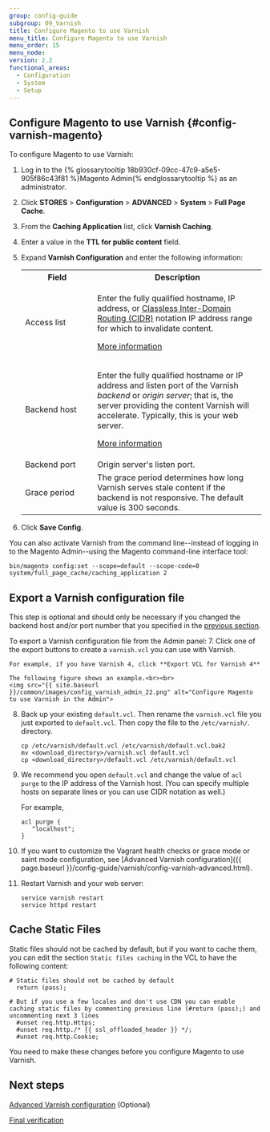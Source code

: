 ```yaml
---
group: config-guide
subgroup: 09_Varnish
title: Configure Magento to use Varnish
menu_title: Configure Magento to use Varnish
menu_order: 15
menu_node:
version: 2.2
functional_areas:
  - Configuration
  - System
  - Setup
---
```

## Configure Magento to use Varnish {#config-varnish-magento}

To configure Magento to use Varnish:

1.	Log in to the {% glossarytooltip 18b930cf-09cc-47c9-a5e5-905f86c43f81 %}Magento Admin{% endglossarytooltip %} as an administrator.
2.	Click **STORES** > **Configuration** > **ADVANCED** > **System** > **Full Page Cache**.
3.	From the **Caching Application** list, click **Varnish Caching**.
4.	Enter a value in the **TTL for public content** field.
5.	Expand **Varnish Configuration** and enter the following information:

	<table>
	<col width="30%">
  	<col width="70%">
	<tbody>
		<tr>
			<th>Field</th>
			<th>Description</th>
		</tr>
	<tr>
		<td>Access list</td>
		<td><p>Enter the fully qualified hostname, IP address, or <a href="https://www.digitalocean.com/community/tutorials/understanding-ip-addresses-subnets-and-cidr-notation-for-networking" target="&#95;blank">Classless Inter-Domain Routing (CIDR)</a> notation IP address range for which to invalidate content.</p>
			<p><a href="https://www.varnish-cache.org/docs/3.0/tutorial/purging.html" target="&#95;blank">More information</a></p></td>
	</tr>
	<tr>
		<td>Backend host</td>
		<td><p>Enter the fully qualified hostname or IP address and listen port of the Varnish <em>backend</em> or <em>origin server</em>; that is, the server providing the content Varnish will accelerate. Typically, this is your web server. </p>
		<p><a href="https://www.varnish-cache.org/docs/trunk/users-guide/vcl-backends.html" target="&#95;blank">More information</a></p></td>
	</tr>
	<tr>
		<td>Backend port</td>
		<td>Origin server's listen port.</td>
	</tr>
	<tr>
		<td>Grace period</td>
		<td>The grace period determines how long Varnish serves stale content if the backend is not responsive. The default value is 300 seconds.</td>
		</tr>
		</tbody>
		</table>

6.	Click **Save Config**.

<div class="bs-callout bs-callout-tip" markdown="1">
You can also activate Varnish from the command line--instead of logging in to the Magento Admin--using the Magento command-line interface tool:

```
bin/magento config:set --scope=default --scope-code=0 system/full_page_cache/caching_application 2
```
</div>

## Export a Varnish configuration file

This step is optional and should only be necessary if you changed the backend host and/or port number that you specified in the <a href="{{ page.baseurl }}/config-guide/varnish/config-varnish-configure.html">previous section</a>.

To export a Varnish configuration file from the Admin panel:
7.	Click one of the export buttons to create a <code>varnish.vcl</code> you can use with Varnish.

	For example, if you have Varnish 4, click **Export VCL for Varnish 4**

	The following figure shows an example.<br><br>
	<img src="{{ site.baseurl }}/common/images/config_varnish_admin_22.png" alt="Configure Magento to use Varnish in the Admin">

8.	Back up your existing <code>default.vcl</code>. Then rename the <code>varnish.vcl</code> file you just exported to <code>default.vcl</code>. Then copy the file to the <code>/etc/varnish/</code>. directory.

		cp /etc/varnish/default.vcl /etc/varnish/default.vcl.bak2
		mv <download_directory>/varnish.vcl default.vcl
		cp <download_directory>/default.vcl /etc/varnish/default.vcl
9.	We recommend you open `default.vcl` and change the value of `acl purge` to the IP address of the Varnish host. (You can specify multiple hosts on separate lines or you can use CIDR notation as well.)

	For example,

		acl purge {
		   "localhost";
		}

10. If you want to customize the Vagrant health checks or grace mode or saint mode configuration, see [Advanced Varnish configuration]({{ page.baseurl }}/config-guide/varnish/config-varnish-advanced.html).

11.	Restart Varnish and your web server:

		service varnish restart
		service httpd restart

## Cache Static Files

Static files should not be cached by default, but if you want to cache them, you can edit the section `Static files caching` in the VCL to have the following content:

```
# Static files should not be cached by default
  return (pass);

# But if you use a few locales and don't use CDN you can enable caching static files by commenting previous line (#return (pass);) and uncommenting next 3 lines
  #unset req.http.Https;
  #unset req.http./* {{ ssl_offloaded_header }} */;
  #unset req.http.Cookie;
```

You need to make these changes before you configure Magento to use Varnish.

## Next steps

<p><a href="{{ page.baseurl }}/config-guide/varnish/config-varnish-advanced.html">Advanced Varnish configuration</a> (Optional)</p>
<p><a href="{{ page.baseurl }}/config-guide/varnish/config-varnish-final.html">Final verification</a></p>
